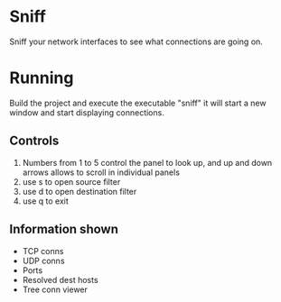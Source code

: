 # Sniff

Sniff your network interfaces to see what connections are going on. 

# Running

Build the project and execute the executable "sniff" it will start a new window and start displaying connections. 

## Controls

1. Numbers from 1 to 5 control the panel to look up, and up and down arrows allows to scroll in individual panels
2. use s to open source filter
3. use d to open destination filter
4. use q to exit

## Information shown

- TCP conns
- UDP conns
- Ports
- Resolved dest hosts
- Tree conn viewer

